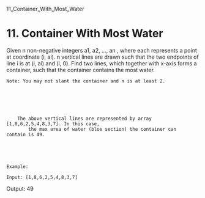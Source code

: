 11_Container_With_Most_Water
# 11. Container With Most Water

Given n non-negative integers a1, a2, ...,
        an , where each represents a point at coordinate (i, ai).
        n vertical lines are drawn such that the two endpoints of line i is at
        (i, ai) and (i, 0). Find two lines, which together with
        x-axis forms a container, such that the container contains the most water.

    Note: You may not slant the container and n is at least 2.

     

    

    
        The above vertical lines are represented by array [1,8,6,2,5,4,8,3,7]. In this case,
            the max area of water (blue section) the container can contain is 49.
        
    

     

    Example:

    Input: [1,8,6,2,5,4,8,3,7]
Output: 49